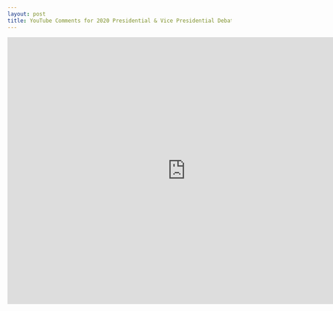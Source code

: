 ```yaml
---
layout: post
title: YouTube Comments for 2020 Presidential & Vice Presidential Debates
---
```



<iframe width="800" height="600" src="https://johnmeaton.shinyapps.io/Shiny_youtube_comments/" frameborder="0" allowfullscreen></iframe>
